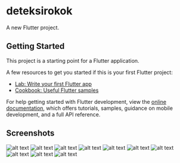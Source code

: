 # deteksirokok

A new Flutter project.

## Getting Started

This project is a starting point for a Flutter application.

A few resources to get you started if this is your first Flutter project:

- [Lab: Write your first Flutter app](https://docs.flutter.dev/get-started/codelab)
- [Cookbook: Useful Flutter samples](https://docs.flutter.dev/cookbook)

For help getting started with Flutter development, view the
[online documentation](https://docs.flutter.dev/), which offers tutorials,
samples, guidance on mobile development, and a full API reference.

## Screenshots
![alt text](https://github.com/fadhilahmadd/img/blob/main/mbile-smoke/1.jpg?raw=false)
![alt text](https://github.com/fadhilahmadd/img/blob/main/mbile-smoke/2.jpg?raw=false)
![alt text](https://github.com/fadhilahmadd/img/blob/main/mbile-smoke/3.jpg?raw=false)
![alt text](https://github.com/fadhilahmadd/img/blob/main/mbile-smoke/4.jpg?raw=false)
![alt text](https://github.com/fadhilahmadd/img/blob/main/mbile-smoke/5.jpg?raw=false)
![alt text](https://github.com/fadhilahmadd/img/blob/main/mbile-smoke/6.jpg?raw=false)
![alt text](https://github.com/fadhilahmadd/img/blob/main/mbile-smoke/7.jpg?raw=false)
![alt text](https://github.com/fadhilahmadd/img/blob/main/mbile-smoke/8.jpg?raw=false)
![alt text](https://github.com/fadhilahmadd/img/blob/main/mbile-smoke/9.jpg?raw=false)
![alt text](https://github.com/fadhilahmadd/img/blob/main/mbile-smoke/10.jpg?raw=false)
